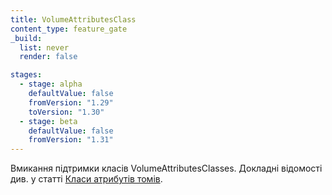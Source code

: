 ```yaml
---
title: VolumeAttributesClass
content_type: feature_gate
_build:
  list: never
  render: false

stages:
  - stage: alpha
    defaultValue: false
    fromVersion: "1.29"
    toVersion: "1.30"
  - stage: beta
    defaultValue: false
    fromVersion: "1.31"
---
```

Вмикання підтримки класів VolumeAttributesClasses. Докладні відомості див. у статті [Класи атрибутів томів](/uk/docs/concepts/storage/volume-attributes-classes/).
